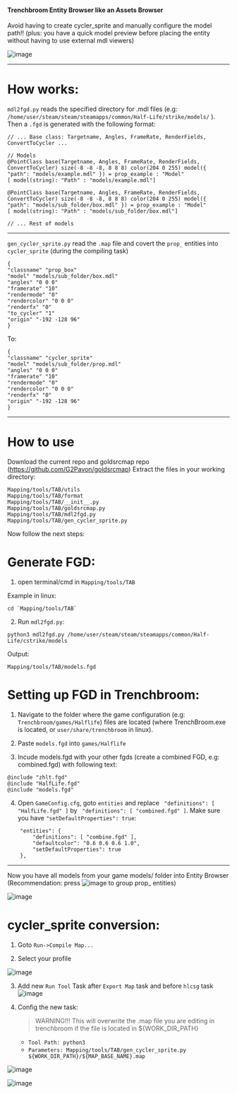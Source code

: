 #### Trenchbroom Entity Browser like an Assets Browser

Avoid having to create cycler_sprite and manually configure the model path!! (plus: you have a quick model preview before placing the entity without having to use external mdl viewers)

![image](https://github.com/G2Pavon/TAB/assets/14117486/702c8466-c3f2-493f-ab8f-a117a3f55991)



---
# How works:

`mdl2fgd.py` reads the specified directory for .mdl files (e.g: `/home/user/steam/steam/steamapps/common/Half-Life/strike/models/` ). Then a `.fgd` is generated with the following format:

```
// ... Base class: Targetname, Angles, FrameRate, RenderFields, ConvertToCycler ...

// Models
@PointClass base(Targetname, Angles, FrameRate, RenderFields, ConvertToCycler) size(-8 -8 -8, 8 8 8) color(204 0 255) model({ "path": "models/example.mdl" }) = prop_example : "Model" 
[ model(string): "Path" : "models/example.mdl"]

@PointClass base(Targetname, Angles, FrameRate, RenderFields, ConvertToCycler) size(-8 -8 -8, 8 8 8) color(204 0 255) model({ "path": "models/sub_folder/box.mdl" }) = prop_example : "Model" 
[ model(string): "Path" : "models/sub_folder/box.mdl"]

// ... Rest of models
```
---
`gen_cycler_sprite.py` read the `.map` file and covert the `prop_` entities into `cycler_sprite` (during the compiling task)

```
{
"classname" "prop_box"
"model" "models/sub_folder/box.mdl"
"angles" "0 0 0"
"framerate" "10"
"rendermode" "0"
"rendercolor" "0 0 0"
"renderfx" "0"
"to_cycler" "1"
"origin" "-192 -128 96"
}
```

To:

```
{
"classname" "cycler_sprite"
"model" "models/sub_folder/prop.mdl"
"angles" "0 0 0"
"framerate" "10"
"rendermode" "0"
"rendercolor" "0 0 0"
"renderfx" "0"
"origin" "-192 -128 96"
}
```
---

# How to use

Download the current repo and goldsrcmap repo (https://github.com/G2Pavon/goldsrcmap)
Extract the files in your working directory:
```
Mapping/tools/TAB/utils
Mapping/tools/TAB/format
Mapping/tools/TAB/__init__.py
Mapping/tools/TAB/goldsrcmap.py
Mapping/tools/TAB/mdl2fgd.py
Mapping/tools/TAB/gen_cycler_sprite.py
```
Now follow the next steps:

# Generate FGD:

1) open terminal/cmd in `Mapping/tools/TAB`

Example in linux:
```
cd `Mapping/tools/TAB`
```

2) Run `mdl2fgd.py`:
```
python3 mdl2fgd.py /home/user/steam/steam/steamapps/common/Half-Life/cstrike/models
```
Output:
```
Mapping/tools/TAB/models.fgd
```

# Setting up FGD in Trenchbroom: 

1) Navigate to the folder where the game configuration (e.g: `Trenchbroom/games/Halflife`) files are located (where TrenchBroom.exe is located, or `user/share/trenchbroom` in linux).

2) Paste `models.fgd` into `games/Halflife`

3) Incude models.fgd with your other fgds (create a combined FGD, e.g: combined.fgd) with following text:
```
@include "zhlt.fgd"
@include "HalfLife.fgd"
@include "models.fgd"
```

4) Open `GameConfig.cfg`, goto `entities` and replace ` "definitions": [ "HalfLife.fgd" ]` by ` "definitions": [ "combined.fgd" ]`. Make sure you have `"setDefaultProperties": true`:
```
    "entities": {
        "definitions": [ "combine.fgd" ],
        "defaultcolor": "0.6 0.6 0.6 1.0",
        "setDefaultProperties": true
    },
```

---
Now you have all models from your game models/ folder into Entity Browser (Recommendation: press ![image](https://github.com/G2Pavon/TAB/assets/14117486/97cee766-828f-4b05-aa0d-384c745df196) to group prop_ entities) 

![image](https://github.com/G2Pavon/TAB/assets/14117486/d6392241-0b84-4421-878b-c82ceb55d39c)

# cycler_sprite conversion: 

1) Goto `Run->Compile Map...`

2) Select your profile

![image](https://github.com/G2Pavon/TAB/assets/14117486/0ec37f66-6c5a-4068-b79e-2e8bf597159c)


3) Add new `Run Tool` Task after `Export Map` task and before `hlcsg` task
![image](https://github.com/G2Pavon/TAB/assets/14117486/febfbb4b-4a0c-4fd7-ab1e-7b8493d5c4d8)

4) Config the new task:
    >WARNING!!! This will overwrite the .map file you are editing in trenchbroom if the file is located in ${WORK_DIR_PATH}
   - `Tool Path: python3`
   - `Parameters: Mapping/tools/TAB/gen_cycler_sprite.py ${WORK_DIR_PATH}/${MAP_BASE_NAME}.map`


![image](https://github.com/G2Pavon/TAB/assets/14117486/e5403a38-f71a-4d5f-a369-c2cedb247b78)


![image](https://github.com/G2Pavon/TAB/assets/14117486/ac50d579-7525-4190-934b-daf38c35bca1)


